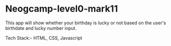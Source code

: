 # Neogcamp-level0-mark11
This app will show whether your birthday is lucky or not based on the user's birthdate and lucky number input.

Tech Stack:- HTML, CSS, Javascript
